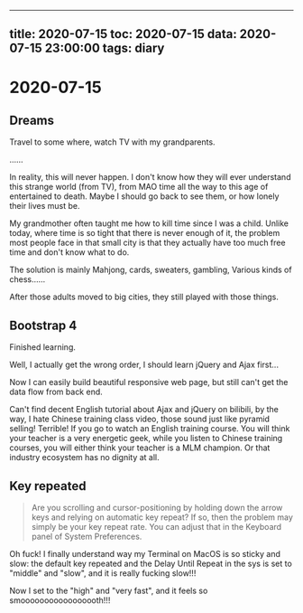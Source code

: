 
---
title: 2020-07-15
toc: 2020-07-15
data: 2020-07-15 23:00:00
tags: diary
---


# 2020-07-15

## Dreams

Travel to some where, watch TV with my grandparents.

……

In reality, this will never happen. I don't know how they will ever understand this strange world (from TV), from MAO time all the way to this age of entertained to death. Maybe I should go back to see them, or how lonely their lives must be.

My grandmother often taught me how to kill time since I was a child. Unlike today, where time is so tight that there is never enough of it, the problem most people face in that small city is that they actually have too much free time and don't know what to do.



The solution is mainly Mahjong, cards, sweaters, gambling, Various kinds of chess…… 

After those adults moved to big cities, they still played with those things. 

## Bootstrap 4

Finished learning.

Well, I actually get the wrong order, I should learn jQuery and Ajax first...

Now I can easily build beautiful responsive web page, but still can't get the data flow from back end.

Can't find decent English tutorial about Ajax and jQuery on bilibili, by the way, I hate Chinese training class video, those sound just like pyramid selling! Terrible! If you go to watch an English training course. You will think your teacher is a very energetic geek, while you listen to Chinese training courses, you will either think your teacher is a MLM champion. Or that industry ecosystem has no dignity at all.

## Key repeated

> Are you scrolling and cursor-positioning by holding down the arrow keys and relying on automatic key repeat? If so, then the problem may simply be your key repeat rate. You can adjust that in the Keyboard panel of System Preferences.



Oh fuck! I finally understand way my Terminal on MacOS is so sticky and slow: the default key repeated and the Delay Until Repeat in the sys is set to "middle" and "slow", and it is really fucking slow!!!

Now I set to the "high" and "very fast", and it feels so smooooooooooooooooth!!!


